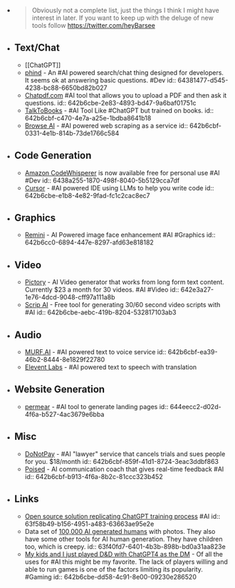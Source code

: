 - > Obviously not a complete list, just the things I think I might have interest in later.  If you want to keep up with the deluge of new tools follow https://twitter.com/heyBarsee
- ## Text/Chat
	- [[ChatGPT]]
	- [phind](https://www.phind.com/) - An #AI powered search/chat thing designed for developers. It seems ok at answering basic questions. #Dev
	  id:: 64381477-d545-4238-bc88-6650bd82b027
	- [Chatpdf.com](https://www.chatpdf.com/) #AI tool that allows you to upload a PDF and then ask it questions.
	  id:: 642b6cbe-2e83-4893-bd47-9a6baf01751c
	- [TalkToBooks](https://books.google.com/talktobooks/) - #AI Tool Like #ChatGPT but trained on books.
	  id:: 642b6cbf-c470-4e7a-a25e-1bdba8641b18
	- [Browse AI](https://www.browse.ai/) - #AI powered web scraping as a service
	  id:: 642b6cbf-0331-4e1b-814b-73de1766c584
- ## Code Generation
	- [Amazon CodeWhisperer](https://aws.amazon.com/codewhisperer/) is now available free for personal use #AI #Dev
	  id:: 6438a255-1870-498f-8040-5b5129cca7df
	- [Cursor](https://github.com/getcursor/cursor) - #AI powered IDE using LLMs to help you write code
	  id:: 642b6cbe-e1b8-4e82-9fad-fc1c2cac8ec7
- ## Graphics
	- [Remini](https://app.remini.ai) - AI Powered image face enhancement #AI #Graphics
	  id:: 642b6cc0-6894-447e-8297-afd63e818182
- ## Video
	- [Pictory](https://pictory.ai/) - AI Video generator that works from long form text content. Currently $23 a month for 30 videos. #AI #Video
	  id:: 642e3a27-1e76-4dcd-9048-cff97a111a8b
	- [Scrip AI](https://scripai.com/) - Free tool for generating 30/60 second video scripts with #AI
	  id:: 642b6cbe-aebc-419b-8204-532817103ab3
- ## Audio
	- [MURF.AI](https://murf.ai/) - #AI powered text to voice service
	  id:: 642b6cbf-ea39-46b2-8444-8e1829f22780
	- [Elevent Labs](https://beta.elevenlabs.io/) - #AI powered text to speech with translation
- ## Website Generation
	- [permear](https://www.permar.xyz/) - #AI tool to generate landing pages
	  id:: 644eecc2-d02d-4f6a-b527-4ac3679e6bba
- ## Misc
	- [DoNotPay](https://donotpay.com/) - #AI "lawyer" service that cancels trials and sues people for you. $18/month
	  id:: 642b6cbf-859f-41d1-8724-3eac3ddbf863
	- [Poised](https://www.poised.com/) - AI communication coach that gives real-time feedback #AI
	  id:: 642b6cbf-b913-4f6a-8b2c-81ccc323b452
- ## Links
	- [Open source solution replicating ChatGPT training process](https://www.hpc-ai.tech/blog/colossal-ai-chatgpt) #AI
	  id:: 63f58b49-b156-4951-a483-63663ae95e2e
	- Data set of [100,000 AI generated humans](https://generated.photos/humans) with photos. They also have some other tools for AI human generation. They have children too, which is creepy.
	  id:: 63f40fd7-6401-4b3b-898b-bd0a31aa823e
	- [My kids and I just played D&D with ChatGPT4 as the DM](https://obie.medium.com/my-kids-and-i-just-played-d-d-with-chatgpt4-as-the-dm-43258e72b2c6) - Of all the uses for #AI this might be my favorite. The lack of players willing and able to run games is one of the factors limiting its popularity. #Gaming
	  id:: 642b6cbe-dd58-4c91-8e00-09230e286520